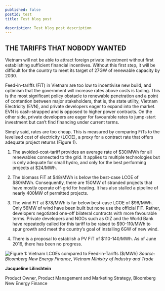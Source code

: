 ```yaml
---
published: false 
postId: test
title: Test blog post

description: Test blog post description
---
```

## THE TARIFFS THAT NOBODY WANTED

Vietnam will not be able to attract foreign private investment without first establishing sufficient financial incentives. Without this first step, it will be difficult for the country to meet its target of 27GW of renewable capacity by 2030. 

Feed-in-tariffs (FiT) in Vietnam are too low to incentivise new build, and optimism that the government will increase rates above costs is fading. This is the most significant policy obstacle to renewable penetration and a point of contention between major stakeholders, that is, the state utility, Vietnam Electricity (EVN), and private developers eager to expand into the market. EVN is cash-strapped and is opposed to higher power contracts. On the other side, private developers are eager for favourable rates to jump-start investment but can’t find financing under current terms. 

Simply said, rates are too cheap. This is measured by comparing FiTs to the levelised cost of electricity (LCOE), a proxy for a contract rate that offers adequate project returns (Figure 1). 

1.	The avoided-cost-tariff provides an average rate of $30/MWh for all renewables connected to the grid. It applies to multiple technologies but is only adequate for small hydro, and only for the best performing projects at $24/MWh. 

2.	The biomass FiT at $48/MWh is below the best-case LCOE of $80/MWh. Consequently, there are 150MW of stranded projects that have mostly operate off-grid for heating. It has also stalled a pipeline of nearly 400MW of permitted projects. 

3.	The wind FiT at $78/MWh is far below best-case LCOE of $96/MWh. Only 56MW of wind have been built but none use the official FiT.  Rather, developers negotiated one-off bilateral contracts with more favourable terms. Private developers and NGOs such as GIZ and the World Bank have repeatedly called for this tariff to be raised to $90-110/MWh to spur growth and meet the country’s goal of installing 6GW of new wind.  

4.	There is a proposal to establish a PV FiT of $110-140/MWh. As of June 2016, there has been no progress. 

![Figure 1:	Vietnam LCOEs compared to Feed-in-Tariffs ($/MWh)](https://2017.global-climatescope.org/assets/images/content/CS2016_blog_Vietnam3_fig1.png)
*Source: Bloomberg New Energy Finance, Vietnam Ministry of Industry and Trade*

**Jacqueline Lilinshtein**

Product Owner, Product Management and Marketing Strategy, Bloomberg New Energy Finance
